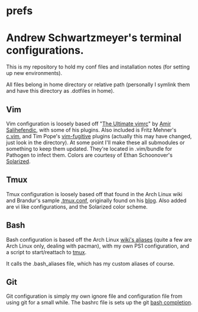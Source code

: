 prefs
=====
# Andrew Schwartzmeyer's terminal configurations.

This is my repository to hold my conf files and installation notes (for setting up new environments).

All files belong in home directory or relative path (personally I symlink them
and have this directory as .dotfiles in home).

## Vim
Vim configuration is loosely based off "[The Ultimate vimrc](https://github.com/amix/vimrc)" by [Amir Salihefendic](http://amix.dk), with some of his plugins. Also included is Fritz Mehner's [c.vim](http://www.vim.org/scripts/script.php?script_id=213), and Tim Pope's [vim-fugitive](https://github.com/tpope/vim-fugitive) plugins (actually this may have changed, just look in the directory). At some point I'll make these all submodules or something to keep them updated. They're located in .vim/bundle for Pathogen to infect them. Colors are courtesy of Ethan Schoonover's [Solarized](http://ethanschoonover.com/solarized).

## Tmux
Tmux configuration is loosely based off that found in the Arch Linux wiki and Brandur's sample [.tmux.conf](https://github.com/brandur/tmux-extra), originally found on his [blog](https://mutelight.org/practical-tmux). Also added are vi like configurations, and the Solarized color scheme.

## Bash
Bash configuration is based off the Arch Linux [wiki's aliases](https://wiki.archlinux.org/index.php/Bash#Aliases) (quite a few are Arch Linux only, dealing with pacman), with my own PS1 configuration, and a script to start/reattach to [tmux](https://wiki.archlinux.org/index.php/Tmux#Start_tmux_on_every_shell_login).

It calls the .bash_aliases file, which has my custom aliases of course.

## Git
Git configuration is simply my own ignore file and configuration file from using git for a small while. The bashrc file is sets up the git [bash completion](https://github.com/git/git/blob/master/contrib/completion/git-completion.bash).
